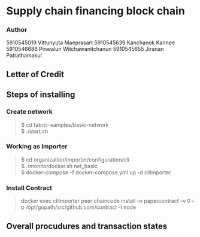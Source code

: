 # Supply chain financing block chain
### Author
5910545019	Vittunyuta Maeprasart
5910545639	Kanchanok Kannee
5910546686	Pinwalun Witchawanitchanun
5910545655	Jiranan Patrathamakul

## Letter of Credit

## Steps of installing
### Create network
> $ cd fabric-samples/basic-network <br>
> $ ./start.sh

### Working as Importer
> $ cd organization/importer/configuration/cli <br>
> $ ./monitordocker.sh net_basic <br>
> $ docker-compose -f docker-compose.yml up -d cliImporter <br>

### Install Contract
> docker exec cliImporter peer chaincode install -n papercontract -v 0 -p /opt/gopath/src/github.com/contract -l node <br>

## Overall procudures and transaction states

